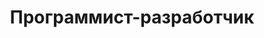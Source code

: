 ---
title: "Программист-разработчик"
company: "Фирма \"Малка\""
position: ""
city: "Москва"
website: ""
industry: "Недвижимость"
start_date: "1993-02-01"
end_date: "1996-02-28"
responsibilities:
  - Написал Windows-приложение по поиску недвижимости по параметрам, используя базы данных от старого приложения для DOS.
  - Реализовал функцию поиска цепочек обмена недвижимости
---